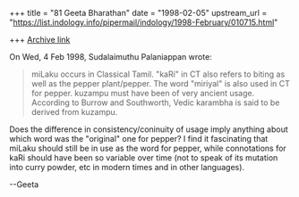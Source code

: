+++
title = "81 Geeta Bharathan"
date = "1998-02-05"
upstream_url = "https://list.indology.info/pipermail/indology/1998-February/010715.html"

+++
[Archive link](https://list.indology.info/pipermail/indology/1998-February/010715.html)

On Wed, 4 Feb 1998, Sudalaimuthu Palaniappan wrote:

> miLaku occurs in Classical Tamil. "kaRi" in CT also refers to biting as well
> as the pepper plant/pepper. The word "miriyal" is also used in CT for pepper.
> kuzampu must have been of very ancient usage. According to Burrow and
> Southworth, Vedic karambha is said to be derived from kuzampu.

Does the difference in consistency/coninuity of usage imply anything about
which word was the "original" one for pepper? I find it fascinating that
miLaku should still be in use as the word for pepper, while connotations
for kaRi should have been so variable over time (not to speak of its
mutation into curry powder, etc in modern times and in other languages).


--Geeta



